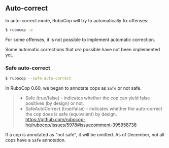 ## Auto-correct

In auto-correct mode, RuboCop will try to automatically fix offenses:

```sh
$ rubocop -a
```

For some offenses, it is not possible to implement automatic correction. 

Some automatic corrections that _are_ possible have not been implemented yet.

### Safe auto-correct

```sh
$ rubocop --safe-auto-correct
```

In RuboCop 0.60, we began to annotate cops as `Safe` or not safe.

> - Safe (true/false) - indicates whether the cop can yield false positives (by 
>   design) or not.
> - SafeAutoCorrect (true/false) - indicates whether the auto-correct the cop 
>   does is safe (equivalent) by design.
> https://github.com/rubocop-hq/rubocop/issues/5978#issuecomment-395958738

If a cop is annotated as "not safe", it will be omitted. As of December, not
all cops have a `Safe` annotation.
